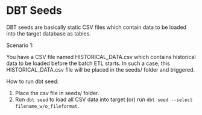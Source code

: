 
# DBT Seeds

DBT seeds are basically static CSV files which contain data to be loaded into the target database as tables.

Scenario 1:

You have a CSV file named HISTORICAL_DATA.csv which contains historical data to be loaded before the batch ETL starts. In such a case, this HISTORICAL_DATA.csv file will be placed in the seeds/ folder and triggered.

How to run dbt seed:
1. Place the csv file in seeds/ folder.
2. Run `dbt seed` to load all CSV data into target (or) run `dbt seed --select filename_w/o_fileformat`.
  
  